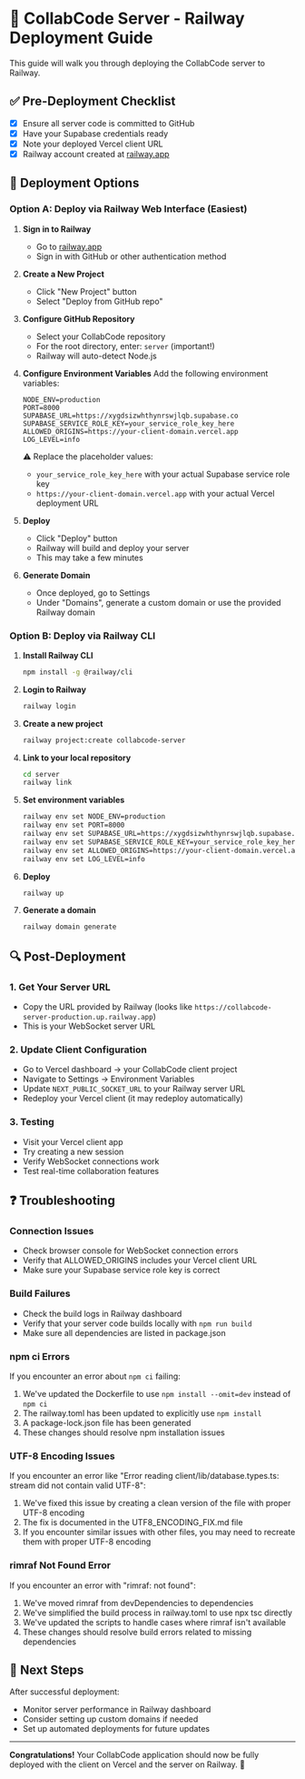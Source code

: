 # 🚄 CollabCode Server - Railway Deployment Guide

This guide will walk you through deploying the CollabCode server to Railway.

## ✅ Pre-Deployment Checklist
- [x] Ensure all server code is committed to GitHub
- [x] Have your Supabase credentials ready
- [x] Note your deployed Vercel client URL
- [x] Railway account created at [railway.app](https://railway.app)

## 🔧 Deployment Options

### Option A: Deploy via Railway Web Interface (Easiest)

1. **Sign in to Railway**
   - Go to [railway.app](https://railway.app)
   - Sign in with GitHub or other authentication method

2. **Create a New Project**
   - Click "New Project" button
   - Select "Deploy from GitHub repo"

3. **Configure GitHub Repository**
   - Select your CollabCode repository
   - For the root directory, enter: `server` (important!)
   - Railway will auto-detect Node.js

4. **Configure Environment Variables**
   Add the following environment variables:
   ```
   NODE_ENV=production
   PORT=8000
   SUPABASE_URL=https://xygdsizwhthynrswjlqb.supabase.co
   SUPABASE_SERVICE_ROLE_KEY=your_service_role_key_here
   ALLOWED_ORIGINS=https://your-client-domain.vercel.app
   LOG_LEVEL=info
   ```
   
   ⚠️ Replace the placeholder values:
   - `your_service_role_key_here` with your actual Supabase service role key
   - `https://your-client-domain.vercel.app` with your actual Vercel deployment URL

5. **Deploy**
   - Click "Deploy" button
   - Railway will build and deploy your server
   - This may take a few minutes

6. **Generate Domain**
   - Once deployed, go to Settings
   - Under "Domains", generate a custom domain or use the provided Railway domain

### Option B: Deploy via Railway CLI

1. **Install Railway CLI**
   ```bash
   npm install -g @railway/cli
   ```

2. **Login to Railway**
   ```bash
   railway login
   ```

3. **Create a new project**
   ```bash
   railway project:create collabcode-server
   ```

4. **Link to your local repository**
   ```bash
   cd server
   railway link
   ```

5. **Set environment variables**
   ```bash
   railway env set NODE_ENV=production
   railway env set PORT=8000
   railway env set SUPABASE_URL=https://xygdsizwhthynrswjlqb.supabase.co
   railway env set SUPABASE_SERVICE_ROLE_KEY=your_service_role_key_here
   railway env set ALLOWED_ORIGINS=https://your-client-domain.vercel.app
   railway env set LOG_LEVEL=info
   ```

6. **Deploy**
   ```bash
   railway up
   ```

7. **Generate a domain**
   ```bash
   railway domain generate
   ```

## 🔍 Post-Deployment

### 1. Get Your Server URL
- Copy the URL provided by Railway (looks like `https://collabcode-server-production.up.railway.app`)
- This is your WebSocket server URL

### 2. Update Client Configuration
- Go to Vercel dashboard → your CollabCode client project
- Navigate to Settings → Environment Variables
- Update `NEXT_PUBLIC_SOCKET_URL` to your Railway server URL
- Redeploy your Vercel client (it may redeploy automatically)

### 3. Testing
- Visit your Vercel client app
- Try creating a new session
- Verify WebSocket connections work
- Test real-time collaboration features

## ❓ Troubleshooting

### Connection Issues
- Check browser console for WebSocket connection errors
- Verify that ALLOWED_ORIGINS includes your Vercel client URL
- Make sure your Supabase service role key is correct

### Build Failures
- Check the build logs in Railway dashboard
- Verify that your server code builds locally with `npm run build`
- Make sure all dependencies are listed in package.json

### npm ci Errors
If you encounter an error about `npm ci` failing:
1. We've updated the Dockerfile to use `npm install --omit=dev` instead of `npm ci`
2. The railway.toml has been updated to explicitly use `npm install`
3. A package-lock.json file has been generated
4. These changes should resolve npm installation issues

### UTF-8 Encoding Issues
If you encounter an error like "Error reading client/lib/database.types.ts: stream did not contain valid UTF-8":
1. We've fixed this issue by creating a clean version of the file with proper UTF-8 encoding
2. The fix is documented in the UTF8_ENCODING_FIX.md file
3. If you encounter similar issues with other files, you may need to recreate them with proper UTF-8 encoding

### rimraf Not Found Error
If you encounter an error with "rimraf: not found":
1. We've moved rimraf from devDependencies to dependencies
2. We've simplified the build process in railway.toml to use npx tsc directly
3. We've updated the scripts to handle cases where rimraf isn't available
4. These changes should resolve build errors related to missing dependencies

## 🔄 Next Steps

After successful deployment:
- Monitor server performance in Railway dashboard
- Consider setting up custom domains if needed
- Set up automated deployments for future updates

---

**Congratulations!** Your CollabCode application should now be fully deployed with the client on Vercel and the server on Railway. 🎉

